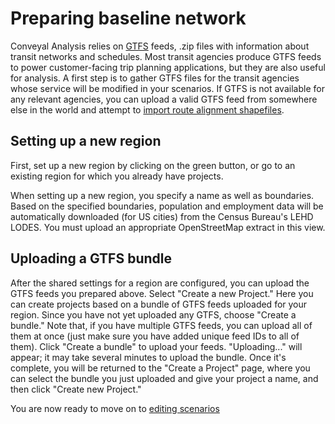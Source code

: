 # Preparing baseline network

Conveyal Analysis relies on [GTFS](https://developers.google.com/transit/gtfs/) feeds, .zip files with information about transit networks and schedules. Most transit agencies produce GTFS feeds to power customer-facing trip planning applications, but they are also useful for analysis. A first step is to gather GTFS files for the transit agencies whose service will be modified in your scenarios. If GTFS is not available for any relevant agencies, you can upload a valid GTFS feed from somewhere else in the world and attempt to [import route alignment shapefiles](../edit-scenario/index.html#importing-modifications-from-shapefiles).

## Setting up a new region

First, set up a new region by clicking on the green button, or go to an existing region for which you already have projects.

When setting up a new region, you specify a name as well as boundaries. Based on the specified boundaries, population and employment data will be automatically downloaded (for US cities) from the Census Bureau's LEHD LODES.  You must upload an appropriate OpenStreetMap extract in this view.

## Uploading a GTFS bundle
After the shared settings for a region are configured, you can upload the GTFS feeds you prepared above. Select "Create a new Project." Here you can create projects based on a bundle of GTFS feeds uploaded for your region. Since you have not yet uploaded any GTFS, choose "Create a bundle." Note that, if you have multiple GTFS feeds, you can upload all of them at once (just make sure you have added unique feed IDs to all of them). Click "Create a bundle" to upload your feeds. "Uploading..." will appear; it may take several minutes to upload the bundle. Once it's complete, you will be returned to the "Create a Project" page, where you can select the bundle you just uploaded and give your project a name, and then click "Create new Project."

You are now ready to move on to [editing scenarios](../edit-scenario)</a>
